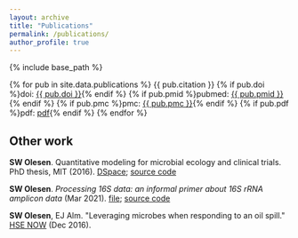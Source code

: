 ```yaml
---
layout: archive
title: "Publications"
permalink: /publications/
author_profile: true
---
```


{% include base_path %}

{% for pub in site.data.publications %}
  {{ pub.citation }} {% if pub.doi %}doi: <a href="http://doi.org/{{ pub.doi }}">{{ pub.doi }}</a>{% endif %} {% if pub.pmid %}pubmed: <a href="http://ncbi.nlm.nih.gov/pubmed/{{ pub.pmid }}">{{ pub.pmid }}</a>{% endif %} {% if pub.pmc %}pmc: <a href="https://www.ncbi.nlm.nih.gov/pmc/articles/{{ pub.pmc }}">{{ pub.pmc }}</a>{% endif %} {% if pub.pdf %}pdf: <a href="{{ pub.pdf }}">pdf</a>{% endif %}
{% endfor %}

## Other work

**SW Olesen**. Quantitative modeling for microbial ecology and clinical trials. PhD thesis, MIT (2016). [DSpace](https://dspace.mit.edu/handle/1721.1/107277); [source code](https://github.com/swo/mit-thesis)

**SW Olesen**. *Processing 16S data: an informal primer about 16S rRNA amplicon data* (Mar 2021). [file](/files/primer16s.pdf); [source code](https://github.com/swo/16s-book)

**SW Olesen**, EJ Alm. "Leveraging microbes when responding to an oil spill." [HSE NOW](http://www.spe.org/hsenow/article/leveraging-microbes-when-responding-to-a-spill) (Dec 2016).
